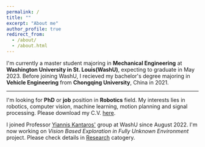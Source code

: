 ```yaml
---
permalink: /
title: ""
excerpt: "About me"
author_profile: true
redirect_from: 
  - /about/
  - /about.html
---
```


I'm currently a master student majoring in **Mechanical Engineering** at **Washington University in St. Louis(WashU)**, expecting to graduate in May 2023. Before joining WashU, I recieved my bachelor's degree majoring in **Vehicle Engineering** from **Chongqing University**, China in 2021.

------
I'm looking for **PhD** or **job** position in **Robotics** field. My interests lies in robotics, computer vision, machine learning, motion planning and signal processing. Please download my C.V. [here](https://tianyouhu.github.io/files/CV.pdf). 

I joined Professor [Yiannis Kantaros'](https://engineering.wustl.edu/faculty/Yiannis-Kantaros.html) group at WashU since August 2022. I'm now working on *Vision Based Exploration in Fully Unknown Environment* project. Please check details in [Research](https://tianyouhu.github.io/research/) catogery.








